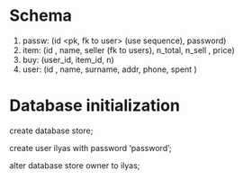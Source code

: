 # Schema

1. passw: (id <pk, fk to user> (use sequence), password)
2. item: (id <pk>, name, seller (fk to users), n_total, n_sell <use trigger>, price)
3. buy: (user_id, item_id, n)
4. user: (id <pk>, name, surname, addr, phone, spent <use trigger>)

# Database initialization

create database store;

create user ilyas with password ‘password’;

alter database store owner to ilyas;
